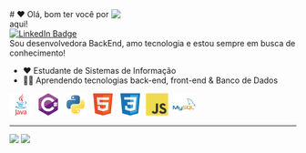 
<img src = "banner.gif" width = "325px" align = "right">
# ❤ Olá, bom ter você por aqui!
  <div id="badges">
  <a href = "https://www.linkedin.com/in/pallomalira/">
    <img src="https://img.shields.io/badge/LinkedIn-blue?style=for-the-badge&logo=linkedin&logoColor=white" alt="LinkedIn Badge"/>
  </a>
</div>
Sou desenvolvedora BackEnd, amo tecnologia e estou sempre em busca de conhecimento!

- ❤ Estudante de Sistemas de Informação
- 👩‍💻 Aprendendo tecnologias back-end, front-end & Banco de Dados

<div>
  <img src="https://github.com/devicons/devicon/blob/master/icons/java/java-original-wordmark.svg" title="Java" alt="Java" width="40" height="40"/>&nbsp;
  <img src="https://github.com/devicons/devicon/blob/master/icons/csharp/csharp-original.svg" title="C#" alt="C#" width="40" height="40"/>&nbsp;
  <img src="https://github.com/devicons/devicon/blob/master/icons/python/python-original.svg" title="Python" alt="Python" width="40" height="40"/>&nbsp;
  <img src="https://github.com/devicons/devicon/blob/master/icons/html5/html5-original.svg" title="HTML5" alt="HTML" width="40" height="40"/>&nbsp;
  <img src="https://github.com/devicons/devicon/blob/master/icons/css3/css3-original.svg" title="CSS3" alt="CSS3" width="40" height="40"/>&nbsp;
  <img src="https://github.com/devicons/devicon/blob/master/icons/javascript/javascript-original.svg" title="JavaScript" alt="JavaScript" width="40" height="40"/>&nbsp;
  <img src="https://github.com/devicons/devicon/blob/master/icons/mysql/mysql-original-wordmark.svg" title="MySQL" alt="MySQL" width="40" height="40"/>&nbsp;
</div>


---


<div align = "left">
<img height = "200em" src="https://github-readme-stats.vercel.app/api/top-langs/? username=amollaP&show_icons=true&theme=bear&count_private=true"/>
<img height = "200em" src="https://github-readme-stats.vercel.app/api?username=amollaP&show_icons=true&show_icons=true&theme=bear&count_private=true" />
</div>
